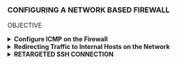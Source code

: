 ### CONFIGURING A NETWORK BASED FIREWALL


OBJECTIVE

<details>
<summary><b>Configure ICMP on the Firewall </b></summary>

  <b>Blocking ICMP Requests on pfSense </b>
Firstly, we will be using the UbuntuSRV virtual machine. Lunch the VM and open the terminal

  ![image](https://github.com/user-attachments/assets/151dbfd1-2b16-4f09-b6c9-a62a0f2756af)

  2. To check the connectivity to the Kali system with the IP address 203.0.113.2, use the ping command. Type the following command into the terminal: ping -c4 203.0.113.2
   Then, press Enter to initiate the ping. This will send a request to the specified IP address and allow you to verify if the Kali system is reachable and responding to network requests.
![image](https://github.com/user-attachments/assets/27629e87-1416-474e-b384-28466355c819)

2. Once the ping request is successfully received and you confirm connectivity, proceed by launching the Kali virtual machine. This will allow you to begin further work or analysis on the Kali system as needed for your lab. Open a new terminal window by clicking on the terminal icon located in the top toolbar.
  ![image](https://github.com/user-attachments/assets/affd0bd1-71f5-4f96-85ee-ccb361e54cc5)

3. From the Kali terminal, send a ping request to the UbuntuSRV system: 172.16.1.10. 
 ![image](https://github.com/user-attachments/assets/fc83d855-f683-425b-9c23-07a0c7d4ddb0)

4. After the successful ping, change focus to the UbuntuSRV system and open the Firefox web browser. In the address space, type http://172.16.1.1. Press Enter
   ![image](https://github.com/user-attachments/assets/ce22a4d2-6efa-4a19-b858-8b1104cbfd4c)

 5. Type the username sysadmin and password NDGlabpass123!. Click the SIGN IN button
    ![image](https://github.com/user-attachments/assets/ba9abfb7-578d-4654-9cf6-cb53cf4de312)

6. Once in the pfSense management graphical user interface, navigate to Firewall > Rules.
   ![image](https://github.com/user-attachments/assets/86aacf48-608c-461b-a74a-fe980b827299)

7. While viewing the WAN tab, click the Add rule to the top of the list icon on the bottom-right to add 
a new rule.
![image](https://github.com/user-attachments/assets/1fbfe73f-4982-4f8c-a414-b285fadb0333)

8.  On the newly opened page, click the dropdown box next to Action and select Block.
   ![image](https://github.com/user-attachments/assets/9de2da4b-de83-4c63-ad2a-0ed6f494a2ce)

9. Select ICMP as the Protocol selection, and leave the ICMP Subtypes as is.
   ![image](https://github.com/user-attachments/assets/bb72354e-b71f-44a4-a43c-282aa42199a8)

10. In the Destination section, set the network as the DMZ net, which is the 172.16.1.1/28 mask
    ![image](https://github.com/user-attachments/assets/08d3a72b-0629-42de-8f85-fda313c72b4a)

11.  Leave all other options as defaults. Click the Save button located towards the bottom of the page.
    ![image](https://github.com/user-attachments/assets/d040eb80-283d-4fb7-9f3c-48da555e2dc8)

12. When brought back to the Firewall: Rules page, notice the warning message. Select Apply Changes.
    ![image](https://github.com/user-attachments/assets/c10cdc69-35e2-409e-80fe-340455b65eab)

14. Verify that the firewall rules table looks like the image below for the WAN interface.
    ![image](https://github.com/user-attachments/assets/0e7c2013-96d4-48c4-81f0-78631d59dbb4)

15. Switch focus to the Kali system and open the Terminal window. In the Terminal, type the following command to attempt pinging the UbuntuSRV system: ping -c4 172.16.1.10
     After pressing Enter, you should see that the ping does not succeed, indicating that the Kali system is unable to reach the UbuntuSRV system.
    ![image](https://github.com/user-attachments/assets/7d73520b-9819-4556-89c0-fa0eb512f0ff)
</details>





<details>
<summary><b>Redirecting Traffic to Internal Hosts on the Network </b></summary>

  <b>Configuring pfSense to Allow Port and Redirect Requests</b>

  1. While on the Kali system, enter the command below to scan for open ports on the firewall 
appliance. nmap 203.0.113.1
![image](https://github.com/user-attachments/assets/12361094-cbba-4c7a-9d8e-0f2ca8f41299)

2. Change focus to the Firefox window on the UbuntuSRV system. In the pfSense management 
interface, navigate to Firewall > NAT.
![image](https://github.com/user-attachments/assets/3db9b08d-a666-4475-b2d5-f1adbd435424)


3. On the Firewall / NAT / Port Forward interface, click the Add rule to the top of the list button to 
add a new rule.
![image](https://github.com/user-attachments/assets/b150febe-1954-4143-bb14-4e1d950ab12b)


4. While on the Firewall / NAT / Port Forward / Edit interface, make the following changes: 
  a. Change Destination port range to SSH for both From port and To port from the dropdown 
menu.
![image](https://github.com/user-attachments/assets/5513a92c-b98c-4d3a-9549-9d10cd3ea2fb)

  b. Change Redirect target IP to 172.16.1.10.
![image](https://github.com/user-attachments/assets/b7365313-a5c2-4670-8ae8-211f6229e1ba)

  c. Change Redirect target port to SSH from the dropdown menu.
  ![image](https://github.com/user-attachments/assets/d6222bc2-7ab2-4a67-a7e7-140b43ec56db)


  d. Click the Save button located towards the bottom of the page 

5. For the new configuration to take place, click the Apply changes button.
![image](https://github.com/user-attachments/assets/d153676e-fde7-42cb-91ff-76e066a76aa0)
</details>



<details>
<summary><b>RETARGETED SSH CONNECTION</b></summary>

1.  Change focus to the Kali system and initiate a quick scan against the firewall appliance using the 
terminal: nmap 203.0.113.1... This command will perform a scan on the firewall appliance at the IP address 203.0.113.1, providing details about open ports and services running on the system. After executing the command, you will see the results of the scan in the terminal.
![image](https://github.com/user-attachments/assets/e2d3fd65-c415-4d91-b12e-cad5a737a989)
Notice the change of open ports on the system; SSH is now open.


2. To verify the SSH configuration on the firewall, open the Terminal on your Kali system and type the following command: ssh sysadmin@203.0.113.1. 
When prompted, answer "yes" to accept the fingerprint. If asked for a password, enter the password for your KALI.
![image](https://github.com/user-attachments/assets/0f9d4f7f-3d0f-4992-bf7f-05a936eebf71)


3. When you see the Secure Shell (SSH) prompt indicating you're logged in as sysadmin on the ubuntusrv machine, you can confirm you're on the correct system by using the ifconfig command: This command will display the network configuration of the system, including the IP address and network interfaces. Check the IP address to ensure it matches the expected address for the ubuntusrv machine, confirming you're on the right system.
   
![image](https://github.com/user-attachments/assets/56b3990f-609b-4834-b8d6-f6991f3df821)



4. To examine the default gateway on the system, type the <b>route</b> command.
   This will display the routing table, including the default gateway under the "Gateway" column. The default gateway is typically listed as 0.0.0.0 in the destination column and shows the IP address of the gateway.
![image](https://github.com/user-attachments/assets/fad42aa3-1fc8-4a71-a9d8-89137f5a9170)


5. To leave the active SSH connection, simply type the <b>exit</b> command
   This will terminate the SSH session and return you to the local machine's command prompt.
![image](https://github.com/user-attachments/assets/200ba411-fc70-4109-8904-05c3dda96a02)

   
   
   




  
</details>







